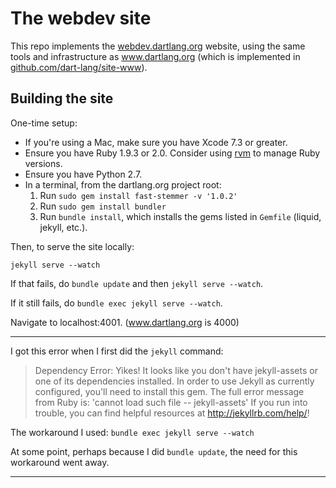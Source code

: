 # The webdev site

This repo implements the [webdev.dartlang.org](http://webdev.dartlang.org) website, using the same tools and infrastructure as
www.dartlang.org (which is implemented in [github.com/dart-lang/site-www](http://github.com/dart-lang/site-www)).

## Building the site

One-time setup:

* If you're using a Mac, make sure you have Xcode 7.3 or greater.
* Ensure you have Ruby 1.9.3 or 2.0.
  Consider using [rvm](https://rvm.io/)
  to manage Ruby versions.
* Ensure you have Python 2.7.
* In a terminal, from the dartlang.org project root:
  1. Run `sudo gem install fast-stemmer -v '1.0.2'`
  2. Run `sudo gem install bundler`
  3. Run `bundle install`, which installs the gems listed in `Gemfile`
    (liquid, jekyll, etc.).

Then, to serve the site locally:

```
jekyll serve --watch
```

If that fails, do `bundle update` and then `jekyll serve --watch`.

If it still fails, do `bundle exec jekyll serve --watch`.

Navigate to localhost:4001. (www.dartlang.org is 4000)

-----
I got this error when I first did the `jekyll` command:

> Dependency Error: Yikes! It looks like you don't have jekyll-assets or one of its dependencies installed. In order to use Jekyll as currently configured, you'll need to install this gem. The full error message from Ruby is: 'cannot load such file -- jekyll-assets' If you run into trouble, you can find helpful resources at http://jekyllrb.com/help/! 

The workaround I used: `bundle exec jekyll serve --watch`

At some point, perhaps because I did `bundle update`, the need for this workaround
went away.

-----
